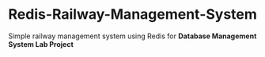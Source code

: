 # Redis-Railway-Management-System
Simple railway management system using Redis for **Database Management System Lab Project**
